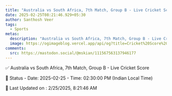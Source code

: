 ```yaml
---
title: "Australia vs South Africa, 7th Match, Group B - Live Cricket Score"
date: 2025-02-25T08:21:46.929+05:30
author: Santhosh Veer
tags:
  - Sports
metas:
  description: "Australia vs South Africa, 7th Match, Group B - Live Cricket Score - Date: 2025-02-25 - Time: 02:30:00 PM (Indian Local Time)"
  image: https://ogimageblog.vercel.app/api/og?title=Cricket%20Score%20%F0%9F%8F%8F
comments:
  src: https://mastodon.social/@mskian/111567563137946177
---
```


✅ Australia vs South Africa, 7th Match, Group B - Live Cricket Score

📑 Status - Date: 2025-02-25 - Time: 02:30:00 PM (Indian Local Time)

<!--more-->

📝 Last Updated on : 2/25/2025, 8:21:46 AM

